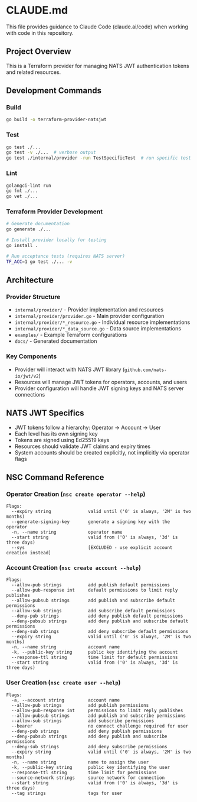 # CLAUDE.md

This file provides guidance to Claude Code (claude.ai/code) when working with code in this repository.

## Project Overview

This is a Terraform provider for managing NATS JWT authentication tokens and related resources.

## Development Commands

### Build
```bash
go build -o terraform-provider-natsjwt
```

### Test
```bash
go test ./...
go test -v ./...  # verbose output
go test ./internal/provider -run TestSpecificTest  # run specific test
```

### Lint
```bash
golangci-lint run
go fmt ./...
go vet ./...
```

### Terraform Provider Development
```bash
# Generate documentation
go generate ./...

# Install provider locally for testing
go install .

# Run acceptance tests (requires NATS server)
TF_ACC=1 go test ./... -v
```

## Architecture

### Provider Structure
- `internal/provider/` - Provider implementation and resources
- `internal/provider/provider.go` - Main provider configuration
- `internal/provider/*_resource.go` - Individual resource implementations
- `internal/provider/*_data_source.go` - Data source implementations
- `examples/` - Example Terraform configurations
- `docs/` - Generated documentation

### Key Components
- Provider will interact with NATS JWT library (`github.com/nats-io/jwt/v2`)
- Resources will manage JWT tokens for operators, accounts, and users
- Provider configuration will handle JWT signing keys and NATS server connections

## NATS JWT Specifics

- JWT tokens follow a hierarchy: Operator -> Account -> User
- Each level has its own signing key
- Tokens are signed using Ed25519 keys
- Resources should validate JWT claims and expiry times
- System accounts should be created explicitly, not implicitly via operator flags

## NSC Command Reference

### Operator Creation (`nsc create operator --help`)
```
Flags:
  --expiry string              valid until ('0' is always, '2M' is two months)
  --generate-signing-key       generate a signing key with the operator
  -n, --name string            operator name
  --start string               valid from ('0' is always, '3d' is three days)
  --sys                        [EXCLUDED - use explicit account creation instead]
```

### Account Creation (`nsc create account --help`)
```
Flags:
  --allow-pub strings          add publish default permissions
  --allow-pub-response int     default permissions to limit reply publishes
  --allow-pubsub strings       add publish and subscribe default permissions
  --allow-sub strings          add subscribe default permissions
  --deny-pub strings           add deny publish default permissions
  --deny-pubsub strings        add deny publish and subscribe default permissions
  --deny-sub strings           add deny subscribe default permissions
  --expiry string              valid until ('0' is always, '2M' is two months)
  -n, --name string            account name
  -k, --public-key string      public key identifying the account
  --response-ttl string        time limit for default permissions
  --start string               valid from ('0' is always, '3d' is three days)
```

### User Creation (`nsc create user --help`)
```
Flags:
  -a, --account string         account name
  --allow-pub strings          add publish permissions
  --allow-pub-response int     permissions to limit reply publishes
  --allow-pubsub strings       add publish and subscribe permissions
  --allow-sub strings          add subscribe permissions
  --bearer                     no connect challenge required for user
  --deny-pub strings           add deny publish permissions
  --deny-pubsub strings        add deny publish and subscribe permissions
  --deny-sub strings           add deny subscribe permissions
  --expiry string              valid until ('0' is always, '2M' is two months)
  -n, --name string            name to assign the user
  -k, --public-key string      public key identifying the user
  --response-ttl string        time limit for permissions
  --source-network strings     source network for connection
  --start string               valid from ('0' is always, '3d' is three days)
  --tag strings                tags for user
```